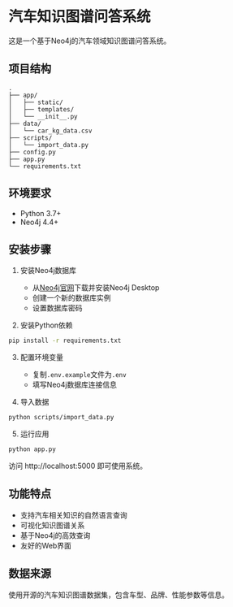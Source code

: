 # 汽车知识图谱问答系统

这是一个基于Neo4j的汽车领域知识图谱问答系统。

## 项目结构
```
.
├── app/
│   ├── static/
│   ├── templates/
│   └── __init__.py
├── data/
│   └── car_kg_data.csv
├── scripts/
│   └── import_data.py
├── config.py
├── app.py
└── requirements.txt
```

## 环境要求
- Python 3.7+
- Neo4j 4.4+

## 安装步骤

1. 安装Neo4j数据库
   - 从[Neo4j官网](https://neo4j.com/download/)下载并安装Neo4j Desktop
   - 创建一个新的数据库实例
   - 设置数据库密码

2. 安装Python依赖
```bash
pip install -r requirements.txt
```

3. 配置环境变量
   - 复制`.env.example`文件为`.env`
   - 填写Neo4j数据库连接信息

4. 导入数据
```bash
python scripts/import_data.py
```

5. 运行应用
```bash
python app.py
```

访问 http://localhost:5000 即可使用系统。

## 功能特点
- 支持汽车相关知识的自然语言查询
- 可视化知识图谱关系
- 基于Neo4j的高效查询
- 友好的Web界面

## 数据来源
使用开源的汽车知识图谱数据集，包含车型、品牌、性能参数等信息。
 